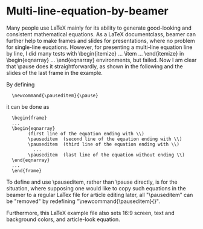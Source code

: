 # Multi-line-equation-by-beamer
Many people use LaTeX mainly for its ability to generate good-looking and consistent mathematical equations. As a LaTeX documentclass, beamer can further help to make frames and slides for presentations, where no problem for single-line euqations. However, for presenting a multi-line equation line by line, I did many tests with \begin{itemize} ... \item ... \end{itemize} in \begin{eqnarray} ... \end{eqnarray} environments, but failed. Now I am clear that \pause does it straightforwardly, as shown in the following and the slides of the last frame in the example.

By defining 

      \newcommand{\pauseditem}{\pause}

it can be done as 

      \begin{frame}
      ...
      \begin{eqnarray}
            (first line of the equation ending with \\)
            \pauseditem  (second line of the equation ending with \\)
            \pauseditem  (third line of the equation ending with \\)
              ...
            \pauseditem  (last line of the equation without ending \\)
      \end{eqnarray}
      ...
      \end{frame}

To define and use \pauseditem, rather than \pause directly, is for the situation, where supposing one would like to copy such equations in the beamer to a regular LaTex file for article editing later, all "\pauseditem" can be "removed" by redefining "\newcommand{\pauseditem}{}". 

Furthermore, this LaTeX example file also sets 16:9 screen, text and background colors, and article-look equation.


